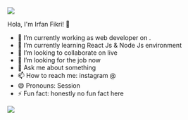 <img src="https://juppijuppsen.com/wp-content/uploads/2016/10/PC-slime.gif"/>
  
Hola, I'm Irfan Fikri! 👋

- 🔭 I’m currently working as web developer on .
- 🌱 I’m currently learning React Js & Node Js environment
- 👯 I’m looking to collaborate on live
- 🤔 I’m looking for the job now
- 💬 Ask me about something 
- 📫 How to reach me: instagram @
- 😄 Pronouns: Session
- ⚡ Fun fact: honestly no fun fact here 


<img src="https://github-readme-stats.vercel.app/api?username=oryfikry&&show_icons=true&title_color=ffffff&icon_color=fd79a8&text_color=ffffff&bg_color=0984e3">
